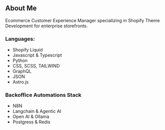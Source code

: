## About Me
Ecommerce Customer Experience Manager specializing in Shopify Theme Development for enterprise storefronts.

### Languages:
- Shopify Liquid
- Javascript & Typescript
- Python
- CSS, SCSS, TAILWIND
- GraphQL
- JSON
- Astro.js

### Backoffice Automations Stack
- N8N
- Langchain & Agentic AI
- Open AI & Ollama
- Postgress & Redis

